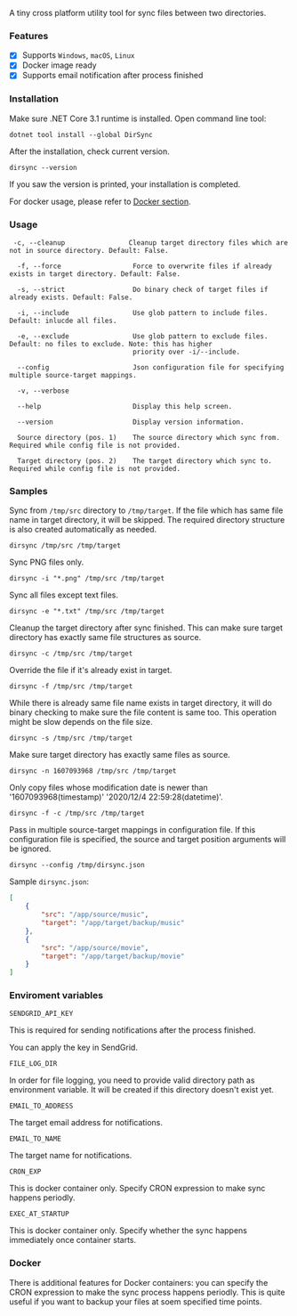 A tiny cross platform utility tool for sync files between two directories.

### Features

- [x] Supports `Windows`, `macOS`, `Linux`
- [x] Docker image ready
- [x] Supports email notification after process finished

### Installation

Make sure .NET Core 3.1 runtime is installed. Open command line tool:

```
dotnet tool install --global DirSync
```

After the installation, check current version.

```
dirsync --version
```

If you saw the version is printed, your installation is completed.

For docker usage, please refer to [Docker section](#docker).

### Usage

```
 -c, --cleanup                Cleanup target directory files which are not in source directory. Default: False.

  -f, --force                  Force to overwrite files if already exists in target directory. Default: False.

  -s, --strict                 Do binary check of target files if already exists. Default: False.

  -i, --include                Use glob pattern to include files. Default: inlucde all files.

  -e, --exclude                Use glob pattern to exclude files. Default: no files to exclude. Note: this has higher
                               priority over -i/--include.

  --config                     Json configuration file for specifying multiple source-target mappings.

  -v, --verbose

  --help                       Display this help screen.

  --version                    Display version information.

  Source directory (pos. 1)    The source directory which sync from. Required while config file is not provided.

  Target directory (pos. 2)    The target directory which sync to. Required while config file is not provided.
```

### Samples

Sync from `/tmp/src` directory to `/tmp/target`. If the file which has same file name in target directory, it will be skipped. The required directory structure is also created automatically as needed.

`dirsync /tmp/src /tmp/target`

Sync PNG files only.


`dirsync -i "*.png" /tmp/src /tmp/target`

Sync all files except text files.

`dirsync -e "*.txt" /tmp/src /tmp/target`

Cleanup the target directory after sync finished. This can make sure target directory has exactly same file structures as source.


`dirsync -c /tmp/src /tmp/target`

Override the file if it's already exist in target.

`dirsync -f /tmp/src /tmp/target`

While there is already same file name exists in target directory, it will do binary checking to make sure the file content is same too. This operation might be slow depends on the file size.

`dirsync -s /tmp/src /tmp/target`

Make sure target directory has exactly same files as source.

`dirsync -n 1607093968 /tmp/src /tmp/target`

Only copy files whose modification date is newer than '1607093968(timestamp)' '2020/12/4 22:59:28(datetime)'.

`dirsync -f -c /tmp/src /tmp/target`

Pass in multiple source-target mappings in configuration file. If this configuration file is specified, the source and target position arguments will be ignored.

`dirsync --config /tmp/dirsync.json`

Sample `dirsync.json`:

```json
[
    {
        "src": "/app/source/music",
        "target": "/app/target/backup/music"
    },
    {
        "src": "/app/source/movie",
        "target": "/app/target/backup/movie"
    }
]
```

### Enviroment variables

`SENDGRID_API_KEY`

This is required for sending notifications after the process finished. 

You can apply the key in SendGrid.

`FILE_LOG_DIR`

In order for file logging, you need to provide valid directory path as environment variable. It will be created if this directory doesn't exist yet.

`EMAIL_TO_ADDRESS`

The target email address for notifications.

`EMAIL_TO_NAME`

The target name for notifications.

`CRON_EXP`

This is docker container only. Specify CRON expression to make sync happens periodly.

`EXEC_AT_STARTUP`

This is docker container only. Specify whether the sync happens immediately once container starts.

### Docker

There is additional features for Docker containers: you can specify the CRON expression to make the sync process happens periodly. This is quite useful if you want to backup your files at soem specified time points.


